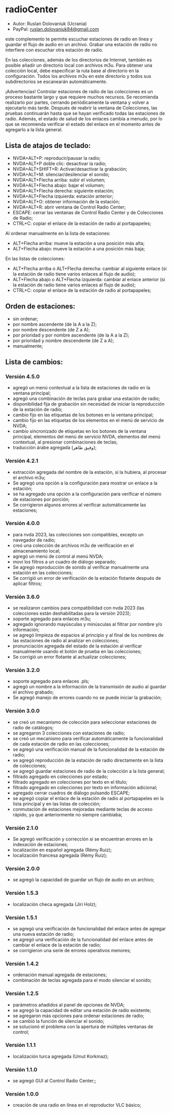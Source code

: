 # radioCenter

* Autor: Ruslan Dolovaniuk (Ucrania)
* PayPal: ruslan.dolovaniuk84@gmail.com

este complemento te permite escuchar estaciones de radio en línea y guardar  el flujo de audio en un archivo.
Grabar una estación de radio no interfiere con escuchar otra estación de radio.

En las colecciones, además de los directorios de Internet, también es posible añadir un directorio local con archivos m3u.
Para obtener una colección local, debe especificar la ruta base al directorio en la configuración.
Todos los archivos m3u en este directorio y todos sus subdirectorios se escanearán automáticamente.

¡Advertencias!
Controlar estaciones de radio de las colecciones es un proceso bastante largo y que requiere muchos recursos.
Se recomienda realizarlo por partes, cerrando periódicamente la ventana y volver a ejecutarlo más tarde.
Después de reabrir la ventana de Colecciones, las pruebas continuarán hasta que se hayan verificado todas las estaciones de radio.
Además, el estado de salud de los enlaces cambia a menudo, por lo que se recomienda verificar el estado del enlace en el momento antes de agregarlo a la lista general.


## Lista de atajos de teclado:
* NVDA+ALT+P: reproducir/pausar la radio;
* NVDA+ALT+P doble clic: desactivar la radio;
* NVDA+ALT+SHIFT+R: Activar/desactivar la grabación;
* NVDA+ALT+M: silenciar/desilenciar el sonido;
* NVDA+ALT+Flecha arriba: subir el volumen;
* NVDA+ALT+Flecha abajo: bajar el volumen;
* NVDA+ALT+Flecha derecha: siguiente estación;
* NVDA+ALT+Flecha izquierda: estación anterior;
* NVDA+ALT+O: obtener información de la estación;
* NVDA+ALT+R: abrir ventana de Control Radio Center;
* ESCAPE: cerrar las ventanas de Control Radio Center y de Colecciones de Radio;
* CTRL+C: copiar el enlace de la estación de radio al portapapeles;

Al ordenar manualmente en la lista de estaciones:
* ALT+Flecha arriba: mueve la estación a una posición más alta;
* ALT+Flecha abajo: mueve la estación a una posición más baja;

En las listas de colecciones:
* ALT+Flecha arriba o ALT+Flecha derecha: cambiar al siguiente enlace (si la estación de radio tiene varios enlaces al flujo de audio);
* ALT+Flecha abajo o ALT+Flecha izquierda: cambiar al enlace anterior (si la estación de radio tiene varios enlaces al flujo de audio);
* CTRL+C: copiar el enlace de la estación de radio al portapapeles;

## Orden de estaciones:
* sin ordenar;
* por nombre ascendente (de la A a la Z);
* por nombre descendente (de Z a A);
* por prioridad y por nombre ascendente (de la A a la Z);
* por prioridad y nombre descendente (de Z a A);
* manualmente;

## Lista de cambios:
### Versión 4.5.0
* agregó un menú contextual a la lista de estaciones de radio en la ventana principal;
* agregó una combinación de teclas para grabar una estación de radio;
* disponibilidad fija de grabación sin necesidad de iniciar la reproducción de la estación de radio;
* cambio fijo en las etiquetas de los botones en la ventana principal;
* cambio fijo en las etiquetas de los elementos en el menú de servicio de NVDA;
* cambio sincronizado de etiquetas en los botones de la ventana principal, elementos del menú de servicio NVDA, elementos del menú contextual, al presionar combinaciones de teclas;
* traducción árabe agregada (وفيق طاهر);

### Versión 4.2.1
* extracción agregada del nombre de la estación, si la hubiera, al procesar el archivo m3u;
* Se agregó una opción a la configuración para mostrar un enlace a la estación;
* se ha agregado una opción a la configuración para verificar el número de estaciones por porción;
* Se corrigieron algunos errores al verificar automáticamente las estaciones;

### Versión 4.0.0
* para nvda 2023, las colecciones son compatibles, excepto un navegador de radio;
* creó una colección de archivos m3u de verificación en el almacenamiento local;
* agregó un menú de control al menú NVDA;
* moví los filtros a un cuadro de diálogo separado;
* Se agregó reproducción de sonido al verificar manualmente una estación en las colecciones;
* Se corrigió un error de verificación de la estación flotante después de aplicar filtros;

### Versión 3.6.0
* se realizaron cambios para compatibilidad con nvda 2023 (las colecciones están deshabilitadas para la versión 2023);
* soporte agregado para enlaces m3u;
* agregado ignorando mayúsculas y minúsculas al filtrar por nombre y/o información;
* se agregó limpieza de espacios al principio y al final de los nombres de las estaciones de radio al analizar en colecciones;
* pronunciación agregada del estado de la estación al verificar manualmente usando el botón de prueba en las colecciones;
* Se corrigió un error flotante al actualizar colecciones;

### Versión 3.2.0
* soporte agregado para enlaces .pls;
* agregó un nombre a la información de la transmisión de audio al guardar el archivo grabado;
* Se agregó manejo de errores cuando no se puede iniciar la grabación;

### Versión 3.0.0
* se creó un mecanismo de colección para seleccionar estaciones de radio de catálogos;
* se agregaron 3 colecciones con estaciones de radio;
* se creó un mecanismo para verificar automáticamente la funcionalidad de cada estación de radio en las colecciones;
* se agregó una verificación manual de la funcionalidad de la estación de radio;
* se agregó reproducción de la estación de radio directamente en la lista de colecciones;
* se agregó guardar estaciones de radio de la colección a la lista general;
* filtrado agregado en colecciones por estado;
* filtrado agregado en colecciones por texto en el título;
* filtrado agregado en colecciones por texto en información adicional;
* agregado cerrar cuadros de diálogo pulsando ESCAPE;
* se agregó copiar el enlace de la estación de radio al portapapeles en la lista principal y en las listas de colección;
* conmutación de estaciones mejoradas mediante teclas de acceso rápido, ya que anteriormente no siempre cambiaba;

### Versión 2.1.0
* Se agregó verificación y corrección si se encuentran errores en la indexación de estaciones;
* localización en español agregada (Rémy Ruiz);
* localización francesa agregada (Rémy Ruiz);

### Versión 2.0.0
* se agregó la capacidad de guardar un flujo de audio en un archivo;

### Versión 1.5.3
* localización checa agregada (Jiri Holz);

### Versión 1.5.1
* se agregó una verificación de funcionalidad del enlace antes de agregar una nueva estación de radio;
* se agregó una verificación de la funcionalidad del enlace antes de cambiar el enlace de la estación de radio;
* se corrigieron una serie de errores operativos menores;

### Versión 1.4.2
* ordenación manual agregada de estaciones;
* combinación de teclas agregada para el modo silenciar el sonido;

### Versión 1.2.5
* parámetros añadidos al panel de opciones de NVDA;
* se agregó la capacidad de editar una estación de radio existente;
* se agregaron más opciones para ordenar estaciones de radio;
* se cambió la función de silenciar el sonido;
* se solucionó el problema con la apertura de múltiples ventanas de control;

### Versión 1.1.1
* localización turca agregada (Umut Korkmaz);

### Versión 1.1.0
* se agregó GUI al Control Radio Center;;

### Versión 1.0.0
* creación de una radio en línea en el reproductor VLC básico;
